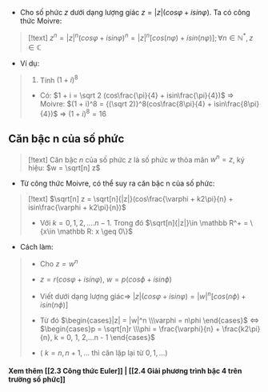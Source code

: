 
- Cho số phức $z$  dưới dạng lượng giác $z = |z|(cos\varphi + isin\varphi)$. Ta có công thức Moivre:
>[!text]
> $z^n = |z|^n(cos\varphi + isin\varphi)^n = |z|^n[cos(n\varphi) + isin(n\varphi)]; \forall n\in \mathbb N^*, z\in \mathbb C$

- Ví dụ:
>1. Tính $(1 + i)^8$ 
>- Có: $1 + i = \sqrt 2 (cos\frac{\pi}{4} + isin\frac{\pi}{4})$ $\Rightarrow$ Moivre: $(1 + i)^8 = {(\sqrt 2)}^8(cos\frac{8\pi}{4} + isin\frac{8\pi}{4})$
>$\Rightarrow$ $(1 + i)^8 = 16$ 

## Căn bậc n của số phức

>[!text]
>Căn bậc $n$  của số phức $z$  là số phức $w$  thỏa mãn $w^n = z$, ký hiệu: $w = \sqrt[n] z$


- Từ công thức Moivre, có thể suy ra căn bậc n của số phức:
>[!text]
>$\sqrt[n] z = \sqrt[n]{|z|}(cos\frac{\varphi + k2\pi}{n} + isin\frac{\varphi + k2\pi}{n})$
>- Với $k = 0, 1, 2, ....n - 1$. Trong đó $\sqrt[n]{|z|}\in \mathbb R^+ = \{x\in \mathbb R: x \geq 0\}$

- Cách làm:
>- Cho $z = w^n$ 
>  
>- $z = r(cos\varphi + isin\varphi)$, $w = p(cos\phi + isin\phi)$ 
>
>- Viết dưới dạng lượng giác$\Rightarrow$ $|z|(cos\varphi + isin\varphi) = |w|^n[cos(n\phi) + isin(n\phi)]$
>
>- Từ đó $\begin{cases}|z| = |w|^n \\\varphi = n\phi \end{cases}$ $\Leftrightarrow$ $\begin{cases}p = \sqrt[n]r \\\phi = \frac{\varphi}{n} + \frac{k2\pi}{n}, k = 0, 1, 2,...n - 1 \end{cases}$  
>
>- ( $k = n, n + 1,...$  thì căn lặp lại từ $0, 1,...$)


#### Xem thêm [[2.3 Công thức Euler]] | [[2.4 Giải phương trình bậc 4 trên trường số phức]]
